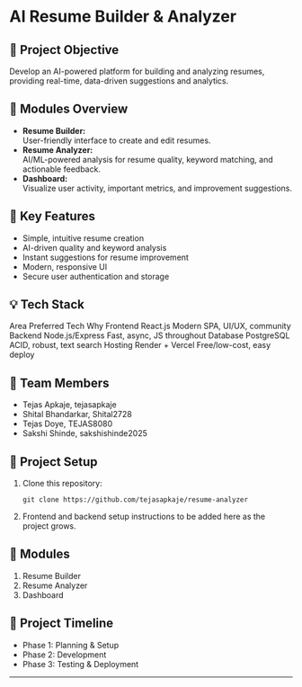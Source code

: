 # AI Resume Builder & Analyzer

## 📌 Project Objective
Develop an AI-powered platform for building and analyzing resumes, providing real-time, data-driven suggestions and analytics.

## 🧩 Modules Overview

- **Resume Builder:**  
  User-friendly interface to create and edit resumes.
- **Resume Analyzer:**  
  AI/ML-powered analysis for resume quality, keyword matching, and actionable feedback.
- **Dashboard:**  
  Visualize user activity, important metrics, and improvement suggestions.

## 🌟 Key Features

- Simple, intuitive resume creation
- AI-driven quality and keyword analysis
- Instant suggestions for resume improvement
- Modern, responsive UI
- Secure user authentication and storage

## 💡 Tech Stack

Area	          Preferred Tech    	        Why
Frontend   	    React.js	                  Modern SPA, UI/UX, community
Backend       	Node.js/Express	            Fast, async, JS throughout
Database	      PostgreSQL	                ACID, robust, text search
Hosting       	Render + Vercel	            Free/low-cost, easy deploy
## 👥 Team Members

- Tejas Apkaje, tejasapkaje
- Shital Bhandarkar, Shital2728 
- Tejas Doye, TEJAS8080
- Sakshi Shinde, sakshishinde2025

## 🚀 Project Setup

1. Clone this repository:
    ```
    git clone https://github.com/tejasapkaje/resume-analyzer
    ```

2. Frontend and backend setup instructions to be added here as the project grows.

## 📝 Modules

1. Resume Builder
2. Resume Analyzer
3. Dashboard

## 📅 Project Timeline

- Phase 1: Planning & Setup
- Phase 2: Development
- Phase 3: Testing & Deployment

---
